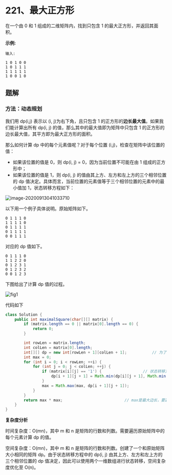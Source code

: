 # 221、最大正方形

在一个由 0 和 1 组成的二维矩阵内，找到只包含 1 的最大正方形，并返回其面积。

**示例:**

```
输入: 

1 0 1 0 0
1 0 1 1 1
1 1 1 1 1
1 0 0 1 0
```



## 题解

### 方法：动态规划

我们用 dp(i,j) 表示以 (i, j)为右下角，且只包含 1 的正方形的**边长最大值**。如果我们能计算出所有 dp(i, j) 的值，那么其中的最大值即为矩阵中只包含 1 的正方形的边长最大值，其平方即为最大正方形的面积。

那么如何计算 dp 中的每个元素值呢？对于每个位置 (i,j)，检查在矩阵中该位置的值：

- 如果该位置的值是 0，则 dp(i, j) = 0，因为当前位置不可能在由 1 组成的正方形中；
- 如果该位置的值是 1，则 dp(i, j) 的值由其上方、左方和左上方的三个相邻位置的 dp 值决定。具体而言，当前位置的元素值等于三个相邻位置的元素中的最小值加 1，状态转移方程如下：

![image-20200913041033710](https://gitee.com/zero049/MyNoteImages/raw/master/image-20200913041033710.png)

以下用一个例子具体说明。原始矩阵如下。

```
0 1 1 1 0
1 1 1 1 0
0 1 1 1 1
0 1 1 1 1
0 0 1 1 1
```

对应的 dp 值如下。

```
0 1 1 1 0
1 1 2 2 0
0 1 2 3 1
0 1 2 3 2
0 0 1 2 3
```

下图给出了计算 dp 值的过程。

![fig1](https://gitee.com/zero049/MyNoteImages/raw/master/221_fig1.png)

代码如下

```java
class Solution {
    public int maximalSquare(char[][] matrix) {
        if (matrix.length == 0 || matrix[0].length == 0) {
            return 0;
        }

        int rowLen = matrix.length;
        int colLen = matrix[0].length;
        int[][] dp = new int[rowLen + 1][colLen + 1];			// 为了让i-1，j-1能取到，多取一行一列
        int max = 0;
        for (int i = 0; i < rowLen; ++i) {
            for (int j = 0; j < colLen; ++j) {
                if (matrix[i][j] == '1') {					// 状态转移方程
                    dp[i + 1][j + 1] = Math.min(dp[i][j + 1], Math.min(dp[i + 1][j], dp[i][j])) + 1;
                }
                max = Math.max(max, dp[i + 1][j + 1]);
            }
        }
        return max * max;							// max是最大边长，要返回最大面积
    }
}
```

**复杂度分析**

时间复杂度：O(mn)，其中 m 和 n 是矩阵的行数和列数。需要遍历原始矩阵中的每个元素计算 dp 的值。

空间复杂度：O(mn)，其中 m 和 n 是矩阵的行数和列数。创建了一个和原始矩阵大小相同的矩阵 dp。由于状态转移方程中的 dp(i, j) 由其上方、左方和左上方的三个相邻位置的 dp 值决定，因此可以使用两个一维数组进行状态转移，空间复杂度优化至 O(n)。

